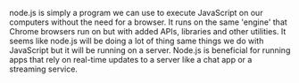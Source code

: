 node.js is simply a program we can use to execute JavaScript on our computers without the need for a browser. It runs on the same 'engine' that Chrome browsers run on but with added APIs, libraries and other utilities. It seems like node.js will be doing a lot of thing same things we do with JavaScript but it will be running on a server. Node.js is beneficial for running apps that rely on real-time updates to a server like a chat app or a streaming service.